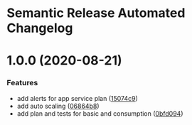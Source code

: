 # Semantic Release Automated Changelog

# 1.0.0 (2020-08-21)


### Features

* add alerts for app service plan ([15074c9](https://github.com/AlaskaAirlines/tfmodule-azure-appserviceplan/commit/15074c9023326a65a98f93d40ec6538c3edf2687))
* add auto scaling ([06864b8](https://github.com/AlaskaAirlines/tfmodule-azure-appserviceplan/commit/06864b84299c7a2818d035580cd314ed72d1aa69))
* add plan and tests for basic and consumption ([0bfd094](https://github.com/AlaskaAirlines/tfmodule-azure-appserviceplan/commit/0bfd094195e8242622928d4611d6c9e087a3a264))

